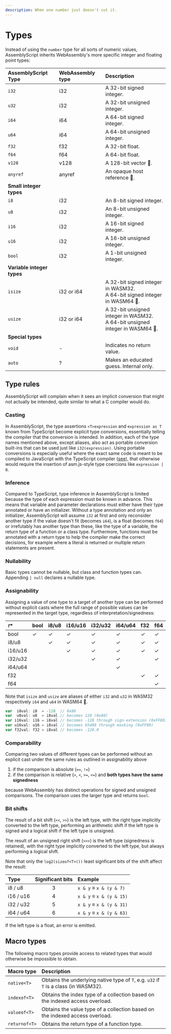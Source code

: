 ```yaml
---
description: When one number just doesn't cut it.
---
```


# Types

Instead of using the `number` type for all sorts of numeric values, AssemblyScript inherits WebAssembly's more specific integer and floating point types:

| AssemblyScript Type | WebAssembly type | Description
| :------------------ | :--------------- | :-----------
| `i32`               | i32              | A 32-bit signed integer.
| `u32`               | i32              | A 32-bit unsigned integer.
| `i64`               | i64              | A 64-bit signed integer.
| `u64`               | i64              | A 64-bit unsigned integer.
| `f32`               | f32              | A 32-bit float.
| `f64`               | f64              | A 64-bit float.
| `v128`              | v128             | A 128-bit vector 🦄.
| `anyref`            | anyref           | An opaque host reference 🦄.
| **Small integer types**                |
| `i8`                | i32              | An 8-bit signed integer.
| `u8`                | i32              | An 8-bit unsigned integer.
| `i16`               | i32              | A 16-bit signed integer.
| `u16`               | i32              | A 16-bit unsigned integer.
| `bool`              | i32              | A 1-bit unsigned integer.
| **Variable integer types**             |
| `isize`             | i32 or i64       | A 32-bit signed integer in WASM32.<br />A 64-bit signed integer in WASM64 🦄.
| `usize`             | i32 or i64       | A 32-bit unsigned integer in WASM32.<br />A 64-bit unsigned integer in WASM64 🦄.
| **Special types**                      |
| `void`              | -                | Indicates no return value.
| `auto`              | ?                | Makes an educated guess. Internal only.

## Type rules

AssemblyScript will complain when it sees an implicit conversion that might not actually be intended, quite similar to what a C compiler would do.

### Casting

In AssemblyScript, the type assertions `<T>expression` and `expression as T` known from TypeScript become explicit type conversions, essentially telling the compiler that the conversion is intended. In addition, each of the type names mentioned above, except aliases, also act as portable conversion built-ins that can be used just like `i32(expression)`. Using portable conversions is especially useful where the exact same code is meant to be compiled to JavaScript with the TypeScript compiler \([see](./portability.md)\), that otherwise would require the insertion of asm.js-style type coercions like `expression | 0`.

### Inference

Compared to TypeScript, type inference in AssemblyScript is limited because the type of each expression must be known in advance. This means that variable and parameter declarations must either have their type annotated or have an initializer. Without a type annotation and only an initializer, AssemblyScript will assume `i32` at first and only reconsider another type if the value doesn't fit \(becomes `i64`\), is a float \(becomes `f64`\) or irrefutably has another type than these, like the type of a variable, the return type of a function or a class type. Furthermore, functions must be annotated with a return type to help the compiler make the correct decisions, for example where a literal is returned or multiple return statements are present.

### Nullability

Basic types cannot be nullable, but class and function types can. Appending `| null` declares a nullable type.

### Assignability

Assigning a value of one type to a target of another type can be performed without explicit casts where the full range of possible values can be represented in the target type, regardless of interpretation/signedness:

| ↱       | bool | i8/u8 | i16/u16 | i32/u32 | i64/u64 | f32 | f64 |
| :------ | :--- | :---- | :------ | :------ | :------ | :-- | :-- |
| bool    | ✓ | ✓   | ✓ | ✓ | ✓ | ✓ | ✓ |
| i8/u8   |  | ✓ | ✓ | ✓ | ✓ | ✓ | ✓ |
| i16/u16 |  |  | ✓ | ✓ | ✓ | ✓ | ✓ |
| i32/u32 |  |  |  | ✓ | ✓ |  | ✓ |
| i64/u64 |  |  |  |  | ✓ |  |  |
| f32     |  |  |  |  |  | ✓ | ✓ |
| f64     |  |  |  |  |  |  | ✓ |

Note that `isize` and `usize` are aliases of either `i32` and `u32` in WASM32 respectively `i64` and `u64` in WASM64 🦄.

```ts
var  i8val: i8  = -128  // 0x80
var  u8val: u8  = i8val // becomes 128 (0x80)
var i16val: i16 = i8val // becomes -128 through sign-extension (0xFF80)
var u16val: u16 = i8val // becomes 65408 through masking (0xFF80)
var f32val: f32 = i8val // becomes -128.0
```

### Comparability

Comparing two values of different types can be performed without an explicit cast under the same rules as outlined in assignability above

1. if the comparison is absolute \(`==`, `!=`\)
2. if the comparison is relative \(`>`, `<`, `>=`, `<=`\) and **both types have the same signedness**

because WebAssembly has distinct operations for signed and unsigned comparisons. The comparison uses the larger type and returns `bool`.

### Bit shifts

The result of a bit shift \(`<<`, `>>`\) is the left type, with the right type implicitly converted to the left type, performing an arithmetic shift if the left type is signed and a logical shift if the left type is unsigned.

The result of an unsigned right shift \(`>>>`\) is the left type \(signedness is retained\), with the right type implicitly converted to the left type, but always performing a logical shift.

Note that only the `log2(sizeof<T>())` least signficant bits of the shift affect the result:

| Type      | Significant bits | Example
| :-------- | :--------------: | :------------------------
| i8 / u8   | 3                | `x & y` ≡ `x & (y & 7)`
| i16 / u16 | 4                | `x & y` ≡ `x & (y & 15)`
| i32 / u32 | 5                | `x & y` ≡ `x & (y & 31)`
| i64 / u64 | 6                | `x & y` ≡  `x & (y & 63)`

If the left type is a float, an error is emitted.

## Macro types

The following macro types provide access to related types that would otherwise be impossible to obtain.

| Macro type    | Description
| :------------ | :----------
| `native<T>`   | Obtains the underlying native type of `T`, e.g. `u32` if `T` is a class \(in WASM32\).
| `indexof<T>`  | Obtains the index type of a collection based on the indexed access overload.
| `valueof<T>`  | Obtains the value type of a collection based on the indexed access overload.
| `returnof<T>` | Obtains the return type of a function type.
